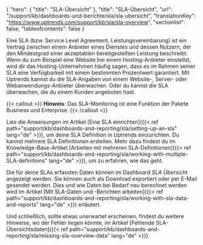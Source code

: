 {
  "hero": {
    "title": "SLA-Übersicht"
  },
  "title": "SLA-Übersicht",
  "url": "/support/kb/dashboards-und-berichte/sla/sla-ubersicht",
  "translationKey": "https://www.uptrends.com/support/kb/sla/sla-overview",
  "sectionlist": false,
  "tableofcontents": false
}

Eine SLA (bzw. Service Level Agreement, Leistungsvereinbarung) ist ein Vertrag zwischen einem Anbieter eines Dienstes und dessen Nutzern, der den Mindestgrad einer akzeptablen bereitgestellten Leistung beschreibt. Wenn du zum Beispiel eine Website bei einem Hosting-Anbieter einstellst, wird dir das Hosting-Unternehmen häufig sagen, dass es im Rahmen seiner SLA eine Verfügbarkeit mit einem bestimmten Prozentwert garantiert. Mit Uptrends kannst du die SLA-Angaben von einem Website-, Server- oder Webanwendungs-Anbieter überwachen. Oder du kannst die SLA überwachen, die du einem Kunden angeboten hast.

{{< callout >}}
**Hinweis**: Das SLA-Monitoring ist eine Funktion der Pakete Business und Enterprise.
{{< /callout >}}

Lies die Anweisungen im Artikel [Eine SLA einrichten]({{< ref path="support/kb/dashboards-and-reporting/sla/setting-up-an-sla" lang="de" >}}), um deine SLA Definition in Uptrends einzurichten. Du kannst mehrere SLA Definitionen erstellen. Mehr dazu findest du im Knowledge-Base-Artikel [Arbeiten mit mehreren SLA-Definitionen]({{< ref path="support/kb/dashboards-and-reporting/sla/working-with-multiple-SLA-definitions" lang="de" >}}), um zu erfahren, wie das geht.

Die für deine SLAs erfassten Daten können im Dashboard *SLA Übersicht* angezeigt werden. Sie können auch als Download exportiert oder per E-Mail gesendet werden. Dies und wie Daten bei Bedarf neu berechnet werden wird im Artikel [Mit SLA-Daten und -Berichten arbeiten]({{< ref path="support/kb/dashboards-and-reporting/sla/working-with-sla-data-and-reports" lang="de" >}}) erläutert.

Und schließlich, sollte etwas unerwartet erscheinen, findest du weitere Hinweise, wo der Fehler liegen könnte, im Artikel [Fehlende SLA-Übersichtsdaten]({{< ref path="support/kb/dashboards-and-reporting/sla/missing-sla-overview-data" lang="de" >}}).
